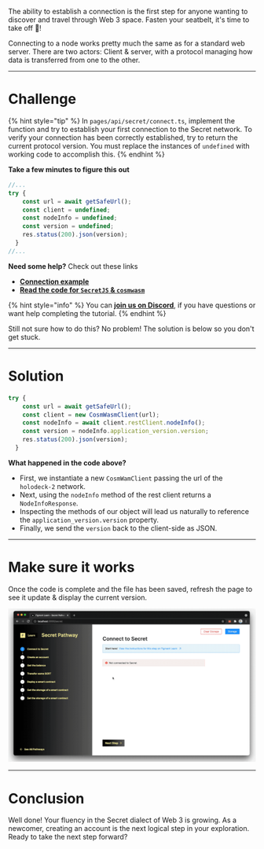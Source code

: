 The ability to establish a connection is the first step for anyone wanting to discover and travel through Web 3 space. Fasten your seatbelt, it's time to take off 🚀!

Connecting to a node works pretty much the same as for a standard web server. There are two actors: Client & server, with a protocol managing how data is transferred from one to the other.

------------------------

# Challenge

{% hint style="tip" %}
In `pages/api/secret/connect.ts`, implement the function and try to establish your first connection to the Secret network. To verify your connection has been correctly established, try to return the current protocol version. You must replace the instances of `undefined` with working code to accomplish this.
{% endhint %}

**Take a few minutes to figure this out**

```typescript
//...
try {
    const url = await getSafeUrl();
    const client = undefined;
    const nodeInfo = undefined;
    const version = undefined;
    res.status(200).json(version);
  }
//...
```

**Need some help?** Check out these links
* [**Connection example**](https://github.com/enigmampc/SecretJS-Templates/tree/master/1_connecting_to_node)  
* [**Read the code for `SecretJS` & `cosmwasm`**](https://github.com/enigmampc/SecretNetwork/tree/master/cosmwasm-js/packages/sdk)  

{% hint style="info" %}
You can [**join us on Discord**](https://discord.gg/fszyM7K), if you have questions or want help completing the tutorial.
{% endhint %}

Still not sure how to do this? No problem! The solution is below so you don't get stuck.

------------------------

# Solution

```typescript
try {
    const url = await getSafeUrl();
    const client = new CosmWasmClient(url);
    const nodeInfo = await client.restClient.nodeInfo();
    const version = nodeInfo.application_version.version;
    res.status(200).json(version);
  }
```

**What happened in the code above?**

* First, we instantiate a new `CosmWamClient` passing the url of the `holodeck-2` network.
* Next, using the `nodeInfo` method of the rest client returns a `NodeInfoResponse`. 
* Inspecting the methods of our object will lead us naturally to reference the `application_version.version` property.
* Finally, we send the `version` back to the client-side as JSON.

------------------------

# Make sure it works

Once the code is complete and the file has been saved, refresh the page to see it update & display the current version.

![](../../../.gitbook/assets/pathways/secret/secret-connect.gif)

-----------------------------

# Conclusion

Well done! Your fluency in the Secret dialect of Web 3 is growing. As a newcomer, creating an account is the next logical step in your exploration. Ready to take the next step forward?
